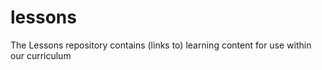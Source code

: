 # lessons
The Lessons repository contains (links to) learning content for use within our curriculum

